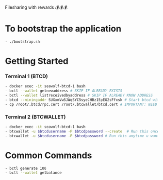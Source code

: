 Filesharing with rewards 💰💰💰

# To bootstrap the application

```bash
- ./bootstrap.sh
```

# Getting Started

### Terminal 1 (BTCD)

```bash
- docker exec -it seawolf-btcd-1 bash
- bctl --wallet getnewaddress # SKIP IF ALREADY EXISTS
- bctl --wallet listreceivedbyaddress # SKIP IF ALREADY KNOW ADDRESS
- btcd --miningaddr SUXxmVw5JWqSYC5syeCHBz15pEG2sFfxsk # Start btcd with a mining address
- cp /root/.btcd/rpc.cert /root/.btcwallet/btcd.cert # IMPORTANT; NEED TO BE DONE BEFORE FIRST STEP IF NOT FIRST TIME
```

### Terminal 2 (BTCWALLET)

```bash
- docker exec -it seawolf-btcd-1 bash
- btcwallet -u $btcdusername -P $btcdpassword --create  # Run this once to create a wallet; use the seed in discord
- btcwallet -u $btcdusername -P $btcdpassword # Run this anytime u want to start the wallet
```

# Common Commands

```bash
- bctl generate 100
- bctl --wallet getbalance
```
